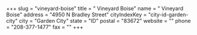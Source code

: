 +++
slug = "vineyard-boise"
title = " Vineyard Boise"
name = " Vineyard Boise"
address = "4950 N Bradley Street"
cityIndexKey = "city-id-garden-city"
city = "Garden City"
state = "ID"
postal = "83672"
website = ""
phone = "208-377-1477"
fax = ""
+++
